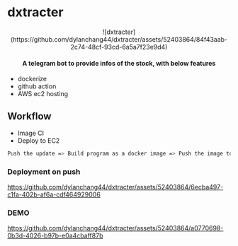 # dxtracter
<p align="center">
![dxtracter](https://github.com/dylanchang44/dxtracter/assets/52403864/84f43aab-2c74-48cf-93cd-6a5a7f23e9d4)

</p>
<h4 align="center">A telegram bot to provide infos of the stock, with below features</h4>

- dockerize
- github action
- AWS ec2 hosting

## Workflow

- Image CI
- Deploy to EC2
```sh
Push the update => Build program as a docker image => Push the image to dockerhub => SSH to AWS ec2 instance => Clear the existing local image => Pull and run latest image from Docker Hub => Done! The bot is running with latest update
```

### Deployment on push


https://github.com/dylanchang44/dxtracter/assets/52403864/6ecba497-c1fa-402b-af6a-cdf464929006



### DEMO


https://github.com/dylanchang44/dxtracter/assets/52403864/a0770698-0b3d-4026-b97b-e0a4cbaff87b



